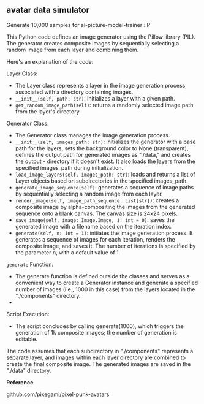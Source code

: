## avatar data simulator

Generate 10,000 samples for ai-picture-model-trainer : P

This Python code defines an image generator using the Pillow library (PIL). The generator creates composite images by sequentially selecting a random image from each layer and combining them.

Here's an explanation of the code:

Layer Class:
- The Layer class represents a layer in the image generation process, associated with a directory containing images.
- `__init__(self, path: str)`: initializes a layer with a given path.
- `get_random_image_path(self)`: returns a randomly selected image path from the layer's directory.

Generator Class:
- The Generator class manages the image generation process.
- `__init__(self, images_path: str)`: initializes the generator with a base path for the layers, sets the background color to None (transparent), defines the output path for generated images as "./data," and creates the output - directory if it doesn't exist. It also loads the layers from the specified images_path during initialization.
- `load_image_layers(self, images_path: str)`: loads and returns a list of Layer objects based on subdirectories in the specified images_path.
- `generate_image_sequence(self)`: generates a sequence of image paths by sequentially selecting a random image from each layer.
- `render_image(self, image_path_sequence: List[str])`: creates a composite image by alpha-compositing the images from the generated sequence onto a blank canvas. The canvas size is 24x24 pixels.
- `save_image(self, image: Image.Image, i: int = 0)`: saves the generated image with a filename based on the iteration index.
- `generate(self, n: int = 1)`: initiates the image generation process. It generates a sequence of images for each iteration, renders the composite image, and saves it. The number of iterations is specified by the parameter n, with a default value of 1.

`generate` Function:
- The generate function is defined outside the classes and serves as a convenient way to create a Generator instance and generate a specified number of images (i.e., 1000 in this case) from the layers located in the "./components" directory.
- 
Script Execution:
- The script concludes by calling generate(1000), which triggers the generation of 1k composite images; the number of generation is editable.

The code assumes that each subdirectory in "./components" represents a separate layer, and images within each layer directory are combined to create the final composite image. The generated images are saved in the "./data" directory.

**Reference**

github.com/pixegami/pixel-punk-avatars
